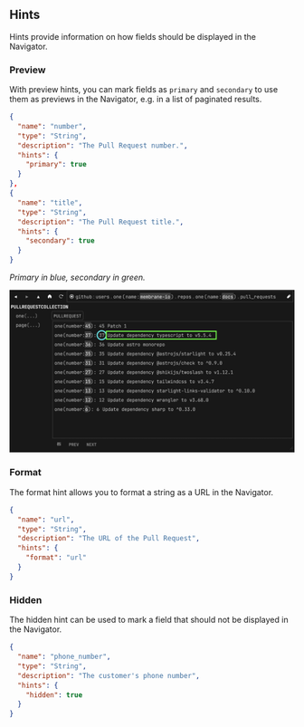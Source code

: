 
## Hints

Hints provide information on how fields should be displayed in the Navigator.

### Preview
With preview hints, you can mark fields as `primary` and `secondary` to use them as previews in the Navigator, e.g. in a list of paginated results.
```json
{
  "name": "number",
  "type": "String",
  "description": "The Pull Request number.",
  "hints": {
    "primary": true
  }
},
{
  "name": "title",
  "type": "String",
  "description": "The Pull Request title.",
  "hints": {
    "secondary": true
  }
}
```

*Primary in blue, secondary in green.*

![Paginated list of github PRs in the Membrane Navigator](../../../assets/primary_secondary.png)


### Format
The format hint allows you to format a string as a URL in the Navigator.
```json
{
  "name": "url",
  "type": "String",
  "description": "The URL of the Pull Request",
  "hints": {
    "format": "url"
  }
}
```

### Hidden
The hidden hint can be used to mark a field that should not be displayed in the Navigator.

```json
{
  "name": "phone_number",
  "type": "String",
  "description": "The customer's phone number",
  "hints": {
    "hidden": true
  }
}
